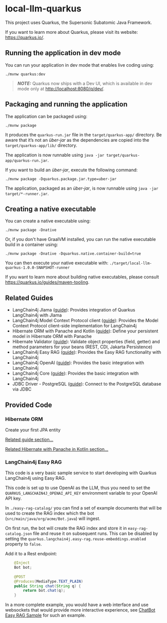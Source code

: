 # local-llm-quarkus

This project uses Quarkus, the Supersonic Subatomic Java Framework.

If you want to learn more about Quarkus, please visit its website: <https://quarkus.io/>.

## Running the application in dev mode

You can run your application in dev mode that enables live coding using:

```shell script
./mvnw quarkus:dev
```

> **_NOTE:_**  Quarkus now ships with a Dev UI, which is available in dev mode only at <http://localhost:8080/q/dev/>.

## Packaging and running the application

The application can be packaged using:

```shell script
./mvnw package
```

It produces the `quarkus-run.jar` file in the `target/quarkus-app/` directory.
Be aware that it’s not an _über-jar_ as the dependencies are copied into the `target/quarkus-app/lib/` directory.

The application is now runnable using `java -jar target/quarkus-app/quarkus-run.jar`.

If you want to build an _über-jar_, execute the following command:

```shell script
./mvnw package -Dquarkus.package.jar.type=uber-jar
```

The application, packaged as an _über-jar_, is now runnable using `java -jar target/*-runner.jar`.

## Creating a native executable

You can create a native executable using:

```shell script
./mvnw package -Dnative
```

Or, if you don't have GraalVM installed, you can run the native executable build in a container using:

```shell script
./mvnw package -Dnative -Dquarkus.native.container-build=true
```

You can then execute your native executable with: `./target/local-llm-quarkus-1.0.0-SNAPSHOT-runner`

If you want to learn more about building native executables, please consult <https://quarkus.io/guides/maven-tooling>.

## Related Guides

- LangChain4j Jlama ([guide](https://docs.quarkiverse.io/quarkus-langchain4j/dev/index.html)): Provides integration of Quarkus LangChain4j with Jlama
- LangChain4j Model Context Protocol client ([guide](https://docs.quarkiverse.io/quarkus-langchain4j/dev/index.html)): Provides the Model Context Protocol client-side implementation for LangChain4j
- Hibernate ORM with Panache and Kotlin ([guide](https://quarkus.io/guides/hibernate-orm-panache-kotlin)): Define your persistent model in Hibernate ORM with Panache
- Hibernate Validator ([guide](https://quarkus.io/guides/validation)): Validate object properties (field, getter) and method parameters for your beans (REST, CDI, Jakarta Persistence)
- LangChain4j Easy RAG ([guide](https://docs.quarkiverse.io/quarkus-langchain4j/dev/index.html)): Provides the Easy RAG functionality with LangChain4j
- LangChain4j OpenAI ([guide](https://docs.quarkiverse.io/quarkus-langchain4j/dev/index.html)): Provides the basic integration with LangChain4j
- LangChain4j Core ([guide](https://docs.quarkiverse.io/quarkus-langchain4j/dev/index.html)): Provides the basic integration with LangChain4j
- JDBC Driver - PostgreSQL ([guide](https://quarkus.io/guides/datasource)): Connect to the PostgreSQL database via JDBC

## Provided Code

### Hibernate ORM

Create your first JPA entity

[Related guide section...](https://quarkus.io/guides/hibernate-orm)


[Related Hibernate with Panache in Kotlin section...](https://quarkus.io/guides/hibernate-orm-panache-kotlin)

### LangChain4j Easy RAG

This code is a very basic sample service to start developing with Quarkus LangChain4j using Easy RAG.

This code is set up to use OpenAI as the LLM, thus you need to set the `QUARKUS_LANGCHAIN4J_OPENAI_API_KEY` environment variable to your OpenAI API key.

In `./easy-rag-catalog/` you can find a set of example documents that will be used to create the RAG index which the bot (`src/main/java/org/acme/Bot.java`) will ingest.

On first run, the bot will create the RAG index and store it in `easy-rag-catalog.json` file and reuse it on subsequent runs.
This can be disabled by setting the `quarkus.langchain4j.easy-rag.reuse-embeddings.enabled` property to `false`.

Add it to a Rest endpoint:
```java
    @Inject
    Bot bot;
    
    @POST
    @Produces(MediaType.TEXT_PLAIN)
    public String chat(String q) {
        return bot.chat(q);
    }
```

In a more complete example, you would have a web interface and use websockets that would provide more interactive experience, see [ChatBot Easy RAG Sample](https://github.com/quarkiverse/quarkus-langchain4j/tree/main/samples/chatbot-easy-rag) for such an example.